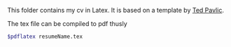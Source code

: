 This folder contains my cv in Latex. It is based on a template by [Ted
Pavlic](http://www.tedpavlic.com/post_resume_cv_latex_example.php).

The tex file can be compiled to pdf thusly

```bash
$pdflatex resumeName.tex
```
